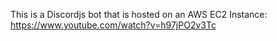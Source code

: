 This is a Discordjs bot that is hosted on an AWS EC2 Instance:
https://www.youtube.com/watch?v=h97jPO2v3Tc
